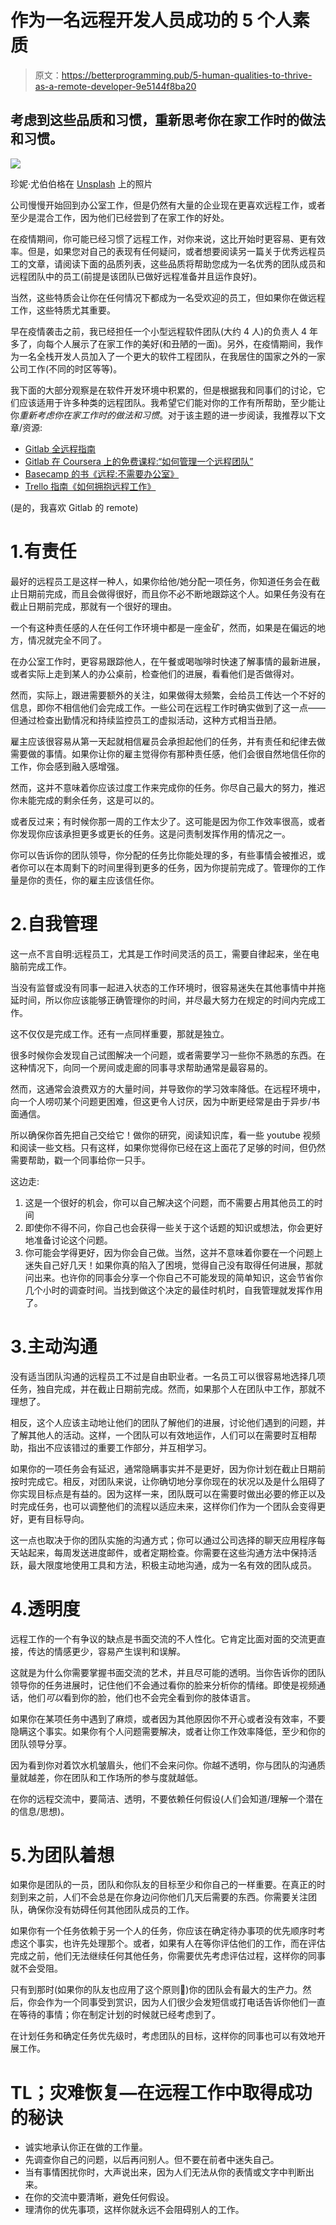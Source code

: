 # 作为一名远程开发人员成功的 5 个人素质

> 原文：<https://betterprogramming.pub/5-human-qualities-to-thrive-as-a-remote-developer-9e5144f8ba20>

## 考虑到这些品质和习惯，重新思考你在家工作时的做法和习惯。

![](img/96cdd5017162318e5ab9708ac65c1557.png)

珍妮·尤伯伯格在 [Unsplash](https://unsplash.com?utm_source=medium&utm_medium=referral) 上的照片

公司慢慢开始回到办公室工作，但是仍然有大量的企业现在更喜欢远程工作，或者至少是混合工作，因为他们已经尝到了在家工作的好处。

在疫情期间，你可能已经习惯了远程工作，对你来说，这比开始时更容易、更有效率。但是，如果您对自己的表现有任何疑问，或者想要阅读另一篇关于优秀远程员工的文章，请阅读下面的品质列表，这些品质将帮助您成为一名优秀的团队成员和远程团队中的员工(前提是该团队已做好远程准备并且运作良好)。

当然，这些特质会让你在任何情况下都成为一名受欢迎的员工，但如果你在做远程工作，这些特质尤其重要。

早在疫情袭击之前，我已经担任一个小型远程软件团队(大约 4 人)的负责人 4 年多了，向每个人展示了在家工作的美好(和丑陋的一面)。另外，在疫情期间，我作为一名全栈开发人员加入了一个更大的软件工程团队，在我居住的国家之外的一家公司工作(不同的时区等等)。

我下面的大部分观察是在软件开发环境中积累的，但是根据我和同事们的讨论，它们应该适用于许多种类的远程团队。我希望它们能对你的工作有所帮助，至少能让你*重新考虑你在家工作时的做法和习惯*。对于该主题的进一步阅读，我推荐以下文章/资源:

*   [Gitlab 全远程指南](https://about.gitlab.com/company/culture/all-remote/guide/)
*   [Gitlab 在 Coursera 上的免费课程:“如何管理一个远程团队”](https://www.coursera.org/learn/remote-team-management)
*   [Basecamp 的书《远程:不需要办公室》](https://basecamp.com/books/remote)
*   [Trello 指南《如何拥抱远程工作》](https://trello.com/guide/remote-work)

(是的，我喜欢 Gitlab 的 remote)

# 1.有责任

最好的远程员工是这样一种人，如果你给他/她分配一项任务，你知道任务会在截止日期前完成，而且会做得很好，而且你不必不断地跟踪这个人。如果任务没有在截止日期前完成，那就有一个很好的理由。

一个有这种责任感的人在任何工作环境中都是一座金矿，然而，如果是在偏远的地方，情况就完全不同了。

在办公室工作时，更容易跟踪他人，在午餐或喝咖啡时快速了解事情的最新进展，或者实际上走到某人的办公桌前，检查他们的进展，看看他们是否做得对。

然而，实际上，跟进需要额外的关注，如果做得太频繁，会给员工传达一个不好的信息，即你不相信他们会完成工作。一些公司在远程工作时确实做到了这一点——但通过检查出勤情况和持续监控员工的虚拟活动，这种方式相当丑陋。

雇主应该很容易从第一天起就相信雇员会承担起他们的任务，并有责任和纪律去做需要做的事情。如果你让你的雇主觉得你有那种责任感，他们会很自然地信任你的工作，你会感到融入感增强。

然而，这并不意味着你应该过度工作来完成你的任务。你尽自己最大的努力，推迟你未能完成的剩余任务，这是可以的。

或者反过来；有时候你那一周的工作太少了。这可能是因为你工作效率很高，或者你发现你应该承担更多或更长的任务。这是问责制发挥作用的情况之一。

你可以告诉你的团队领导，你分配的任务比你能处理的多，有些事情会被推迟，或者你可以在本周剩下的时间里得到更多的任务，因为你提前完成了。管理你的工作量是你的责任，你的雇主应该信任你。

# 2.自我管理

这一点不言自明:远程员工，尤其是工作时间灵活的员工，需要自律起来，坐在电脑前完成工作。

当没有监督或没有同事一起进入状态的工作环境时，很容易迷失在其他事情中并拖延时间，所以你应该能够正确管理你的时间，并尽最大努力在规定的时间内完成工作。

这不仅仅是完成工作。还有一点同样重要，那就是独立。

很多时候你会发现自己试图解决一个问题，或者需要学习一些你不熟悉的东西。在这种情况下，向同一个房间或走廊的同事寻求帮助通常是最容易的。

然而，这通常会浪费双方的大量时间，并导致你的学习效率降低。在远程环境中，向一个人唠叨某个问题更困难，但这更令人讨厌，因为中断更经常是由于异步/书面通信。

所以确保你首先把自己交给它！做你的研究，阅读知识库，看一些 youtube 视频和阅读一些文档。只有这样，如果你觉得你已经在这上面花了足够的时间，但仍然需要帮助，戳一个同事给你一只手。

这边走:

1.  这是一个很好的机会，你可以自己解决这个问题，而不需要占用其他员工的时间
2.  即使你不得不问，你自己也会获得一些关于这个话题的知识或想法，你会更好地准备讨论这个问题。
3.  你可能会学得更好，因为你会自己做。当然，这并不意味着你要在一个问题上迷失自己好几天！如果你真的陷入了困境，觉得自己没有取得任何进展，那就问出来。也许你的同事会分享一个你自己不可能发现的简单知识，这会节省你几个小时的调查时间。当找到做这个决定的最佳时机时，自我管理就发挥作用了。

# 3.主动沟通

没有适当团队沟通的远程员工不过是自由职业者。一名员工可以很容易地选择几项任务，独自完成，并在截止日期前完成。然而，如果那个人在团队中工作，那就不理想了。

相反，这个人应该主动地让他们的团队了解他们的进展，讨论他们遇到的问题，并了解其他人的活动。这样，一个团队可以有效地运作，人们可以在需要时互相帮助，指出不应该错过的重要工作部分，并互相学习。

如果你的一项任务会有延迟，通常隐瞒事实并不是更好，因为你计划在截止日期前按时完成它。相反，对团队来说，让你确切地分享你现在的状况以及是什么阻碍了你实现目标点是有益的。因为这样一来，团队既可以在需要时做出必要的修正以及时完成任务，也可以调整他们的流程以适应未来，这样你们作为一个团队会变得更好，更有目标导向。

这一点也取决于你的团队实施的沟通方式；你可以通过公司选择的聊天应用程序每天站起来，每周发送进度邮件，或者定期检查。你需要在这些沟通方法中保持活跃，最大限度地使用工具和方法，积极主动地沟通，成为一名有效的团队成员。

# 4.透明度

远程工作的一个有争议的缺点是书面交流的不人性化。它肯定比面对面的交流更直接，传达的情感更少，容易产生误判和误解。

这就是为什么你需要掌握书面交流的艺术，并且尽可能的透明。当你告诉你的团队领导你的任务进展时，记住他们不会通过看你的脸来分析你的情绪。即使是视频通话，他们*可以*看到你的脸，他们也不会完全看到你的肢体语言。

如果你在某项任务中遇到了麻烦，或者因为其他原因你不开心或者没有效率，不要隐瞒这个事实。如果你有个人问题需要解决，或者让你工作效率降低，至少和你的团队领导分享。

因为看到你对着饮水机皱眉头，他们不会来问你。你越不透明，你与团队的沟通质量就越差，你在团队和工作场所的参与度就越低。

在你的远程交流中，要简洁、透明，不要依赖任何假设(人们会知道/理解一个潜在的信息/思想)。

# 5.为团队着想

如果你是团队的一员，团队和你队友的目标至少和你自己的一样重要。在真正的时刻到来之前，人们不会总是在你身边问你他们几天后需要的东西。你需要关注团队，确保你没有妨碍任何其他团队成员的工作。

如果你有一个任务依赖于另一个人的任务，你应该在确定待办事项的优先顺序时考虑这个事实，也许先处理那个。或者，如果有人在等你评估他们的工作，而在评估完成之前，他们无法继续任何其他任务，你需要优先考虑评估过程，这样你的同事就不会受阻。

只有到那时(如果你的队友也应用了这个原则🤞)你的团队会有最大的生产力。然后，你会作为一个同事受到赏识，因为人们很少会发短信或打电话告诉你他们一直在等待的事情；你在制定计划的时候就已经考虑到了。

在计划任务和确定任务优先级时，考虑团队的目标，这样你的同事也可以有效地开展工作。

# TL；灾难恢复—在远程工作中取得成功的秘诀

*   诚实地承认你正在做的工作量。
*   先调查你自己的问题，以后再问别人。但不要在前者中迷失自己。
*   当有事情困扰你时，大声说出来，因为人们无法从你的表情或文字中判断出来。
*   在你的交流中要清晰，避免任何假设。
*   理清你的优先事项，这样你就永远不会阻碍别人的工作。